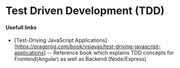 Test Driven Development (TDD)
===========================

#### Usefull links

* [Test-Driving JavaScript Applications][https://pragprog.com/book/vsjavas/test-driving-javascript-applications] -- Reference book which explains TDD concepts for Frontend(Angular) as well as Backend (Node/Express)
